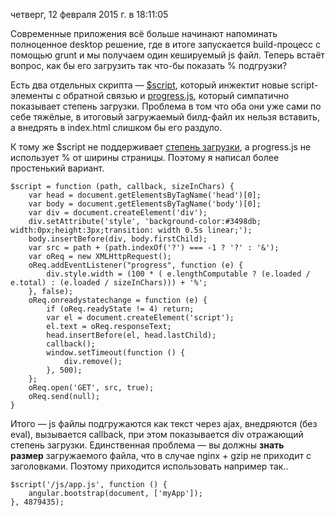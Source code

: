 четверг, 12 февраля 2015 г. в 18:11:05

Современные приложения всё больше начинают напоминать полноценное desktop решение, где в итоге запускается build-процесс с помощью grunt и мы получаем один кешируемый js файл. Теперь встаёт вопрос, как бы его загрузить так что-бы показать % подгрузки?

Есть два отдельных скрипта — [$script](https://github.com/ded/script.js), который инжектит новые script-элементы с обратной связью и [progress.js](http://usablica.github.io/progress.js/), который симпатично показывает степень загрузки. Проблема в том что оба они уже сами по себе тяжёлые, в итоговый загружаемый билд-файл их нельзя вставить, а внедрять в index.html слишком бы его раздуло.

К тому же $script не поддерживает [степень загрузки](https://developer.mozilla.org/en-US/docs/Web/API/XMLHttpRequest/Using_XMLHttpRequest#Monitoring_progress), а progress.js не использует % от ширины страницы. Поэтому я написал более простенький вариант.

```
$script = function (path, callback, sizeInChars) {
    var head = document.getElementsByTagName('head')[0];
    var body = document.getElementsByTagName('body')[0];
    var div = document.createElement('div');
    div.setAttribute('style', 'background-color:#3498db; width:0px;height:3px;transition: width 0.5s linear;');
    body.insertBefore(div, body.firstChild);
    var src = path + (path.indexOf('?') === -1 ? '?' : '&');
    var oReq = new XMLHttpRequest();
    oReq.addEventListener("progress", function (e) {
        div.style.width = (100 * ( e.lengthComputable ? (e.loaded / e.total) : (e.loaded / sizeInChars))) + '%';
    }, false);
    oReq.onreadystatechange = function (e) {
        if (oReq.readyState != 4) return;
        var el = document.createElement('script');
        el.text = oReq.responseText;
        head.insertBefore(el, head.lastChild);
        callback();
        window.setTimeout(function () {
            div.remove();
        }, 500);
    };
    oReq.open('GET', src, true);
    oReq.send(null);
}
```

  

Итого — js файлы подгружаются как текст через ajax, внедряются (без eval), вызывается callback, при этом показывается div отражающий степень загрузки. Единственная проблема — вы должны **знать размер** загружаемого файла, что в случае nginx + gzip не приходит с заголовками. Поэтому приходится использовать например так..

```
$script('/js/app.js', function () {
    angular.bootstrap(document, ['myApp']);
}, 4879435);
```
